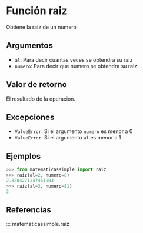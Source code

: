 # Función raiz

Obtiene la raiz de un numero

## Argumentos

- `al`: Para decir cuantas veces se obtendra su raiz
- `numero`: Para decir que numero se obtendra su raiz

## Valor de retorno

El resultado de la operacion.

## Excepciones

- `ValueError`: Si el argumento `numero` es menor a 0
- `ValueError`: Si el argumento `al` es menor a 1

## Ejemplos

```python
>>> from matematicassimple import raiz 
>>> raiz(al=2, numero=8)
2.8284271247461903
>>> raiz(al=3, numero=81)
3
```

## Referencias

::: matematicassimple.raiz